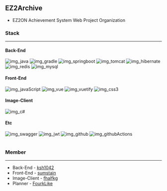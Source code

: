 ## EZ2Archive
- EZ2ON Achievement System Web Project Organization
### Stack
---
#### Back-End
![img_java](https://img.shields.io/badge/java&nbsp;11-007396?style=for-the-badge&logo=java&logoColor=white)
![img_gradle](https://img.shields.io/badge/gradle-02303A?style=for-the-badge&logo=gradle&logoColor=white)
![img_springboot](https://img.shields.io/badge/spring&nbsp;boot-6DB33F?style=for-the-badge&logo=springboot&logoColor=white)
![img_tomcat](https://img.shields.io/badge/apache&nbsp;tomcat-F8DC75?style=for-the-badge&logo=apachetomcat&logoColor=black)
![img_hibernate](https://img.shields.io/badge/hibernate-59666C?style=for-the-badge&logo=hibernate&logoColor=white)
![img_redis](https://img.shields.io/badge/Redis-dc382d?style=for-the-badge&logo=redis&logoColor=white)
![img_mysql](https://img.shields.io/badge/MySQL-4479a1?style=for-the-badge&logo=mysql&logoColor=white)
#### Front-End
![img_javaScript](https://img.shields.io/badge/java&nbsp;script-f7df1e?style=for-the-badge&logo=javascript&logoColor=black)
![img_vue](https://img.shields.io/badge/vue.js-4FC08DF?style=for-the-badge&logo=vue.js&logoColor=white)
![img_vuetify](https://img.shields.io/badge/vuetify-1867C0?style=for-the-badge&logo=vuetify&logoColor=white)
![img_css3](https://img.shields.io/badge/css3-1572B6?style=for-the-badge&logo=css3&logoColor=white)
#### Image-Client
![img_c#](https://img.shields.io/badge/C&#65283;-612473?style=for-the-badge&logo=csharp&logoColor=white)
#### Etc
![img_swagger](https://img.shields.io/badge/swagger-85EA2D?style=for-the-badge&logo=swagger&logoColor=black)
![img_jwt](https://img.shields.io/badge/JWT-000000?style=for-the-badge&logo=jsonwebtokens&logoColor=white)
![img_github](https://img.shields.io/badge/github-181717?style=for-the-badge&logo=github&logoColor=white)
![img_githubActions](https://img.shields.io/badge/github&nbsp;action-2088FF?style=for-the-badge&logo=githubactions&logoColor=white)
<br><br>
### Member
---
- Back-End - [ksh1042](https://github.com/ksh1042)
- Front-End - [sumstain](https://github.com/sumstain)
- Image-Client - [fhalfkg](https://github.com/fhalfkg)
- Planner - [FourkLike](https://github.com/Fourklike)
